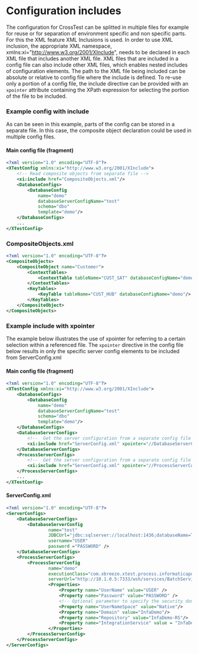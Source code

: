 # Configuration includes
The configuration for CrossTest can be splitted in multiple files for example for reuse or for separation of environment specific and non specific parts. For this the XML feature XML Inclusions is used.
In order to use XML inclusion, the appropriate XML namespace, xmlns:xi="http://www.w3.org/2001/XInclude", needs to be declared in each XML file that includes another XML file. XML files that are included in a config file can also include other XML files, which enables nested includes of configuration elements. The path to the XML file being included can be absolute or relative to config file where the include is defined. To re-use only a portion of a config file, the include directive can be provided with an `xpointer` attribute containing the XPath expression for selecting the portion of the file to be included.

### Example config with include
As can be seen in this example, parts of the config can be stored in a separate file. In this case, the composite object declaration could be used in multiple config files.

#### Main config file (fragment)
``` xml
<?xml version="1.0" encoding="UTF-8"?>
<XTestConfig xmlns:xi="http://www.w3.org/2001/XInclude">
	<!-- Read composite objects from separate file -->
    <xi:include href="CompositeObjects.xml"/>
	<DatabaseConfigs>		
		<DatabaseConfig 
			name="demo" 
			databaseServerConfigName="test"		
			schema="dbo"
			template="demo"/>	
	</DatabaseConfigs>
	...
</XTestConfig>
```

### CompositeObjects.xml
``` xml
<?xml version="1.0" encoding="UTF-8"?>     
<CompositeObjects>
    <CompositeObject name="Customer">
        <ContextTables>
            <ContextTable tableName="CUST_SAT" databaseConfigName="demo"/>						
        </ContextTables>
        <KeyTables>
            <KeyTable tableName="CUST_HUB" databaseConfigName="demo"/>
        </KeyTables>
    </CompositeObject>
</CompositeObjects>
```

### Example include with xpointer
The example below illustrates the use of xpointer for referring to a certain selection within a referenced file. The `xpointer` directive in the config file below results in only the specific server config elements to be included from ServerConfig.xml

#### Main config file (fragment)
``` xml
<?xml version="1.0" encoding="UTF-8"?>
<XTestConfig xmlns:xi="http://www.w3.org/2001/XInclude">
	<DatabaseConfigs>		
		<DatabaseConfig 
			name="demo" 
			databaseServerConfigName="test"		
			schema="dbo"
			template="demo"/>	
	</DatabaseConfigs>
    <DatabaseServerConfigs>		
		<!--  Get the server configuration from a separate config file -->
		<xi:include href="ServerConfig.xml" xpointer="//DatabaseServerConfig"/>		
	</DatabaseServerConfigs>
    <ProcessServerConfigs>
		<!--  Get the server configuration from a separate config file -->
		<xi:include href="ServerConfig.xml" xpointer="//ProcessServerConfig"/>
	</ProcessServerConfigs>
	...
</XTestConfig>
```


#### ServerConfig.xml
``` xml
<?xml version="1.0" encoding="UTF-8"?>     
<ServerConfigs>
	<DatabaseServerConfigs>
		<DatabaseServerConfig 
				name="test" 
				JDBCUrl="jdbc:sqlserver://localhost:1436;databaseName=TestDB" 
				username="USER" 
				password ="PASSWORD" />
	</DatabaseServerConfigs>
	<ProcessServerConfigs>
		<ProcessServerConfig 
				name="demo" 
				executionClass="com.xbreeze.xtest.process.informaticapowercenter.execution.InformaticaPowerCenterExecutor"
				serverUrl="http://10.1.0.5:7333/wsh/services/BatchServices/DataIntegration">
				<Properties>
					<Property name="UserName" value="USER" />
					<Property name="Password" value="PASSWORD" />
					<!-- Optional parameter to specify the security domain used to log in -->
					<Property name="UserNameSpace" value="Native"/>
					<Property name="Domain" value="InfaDemo"/>
					<Property name="Repository" value="InfaDemo-RS"/>
					<Property name="IntegrationService" value = "InfaDemo_IS"/>
				</Properties>
		</ProcessServerConfig>
	</ProcessServerConfigs>
</ServerConfigs>
```